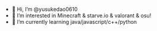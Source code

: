 - 👋 Hi, I’m @yusukedao0610
- 👀 I’m interested in Minecraft & starve.io & valorant & osu!
- 🌱 I’m currently learning java/javascript/c++/python

<!---
yusukedao0610/yusukedao0610 is a ✨ special ✨ repository because its `README.md` (this file) appears on your GitHub profile.
You can click the Preview link to take a look at your changes.
--->
